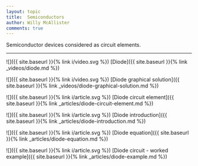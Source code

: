 ```yaml
---
layout: topic
title:  Semiconductors
author: Willy McAllister
comments: true
---
```


Semiconductor devices considered as circuit elements.

----

![]({{ site.baseurl }}{% link i/video.svg %}) [Diode]({{ site.baseurl }}{% link _videos/diode.md %})

![]({{ site.baseurl }}{% link i/video.svg %}) [Diode graphical solution]({{ site.baseurl }}{% link _videos/diode-graphical-solution.md %})

![]({{ site.baseurl }}{% link i/article.svg %}) [Diode circuit element]({{ site.baseurl }}{% link _articles/diode-circuit-element.md %})

![]({{ site.baseurl }}{% link i/article.svg %}) [Diode introduction]({{ site.baseurl }}{% link _articles/diode-introduction.md %})

![]({{ site.baseurl }}{% link i/article.svg %}) [Diode equation]({{ site.baseurl }}{% link _articles/diode-equation.md %})

![]({{ site.baseurl }}{% link i/article.svg %}) [Diode circuit - worked example]({{ site.baseurl }}{% link _articles/diode-example.md %})
